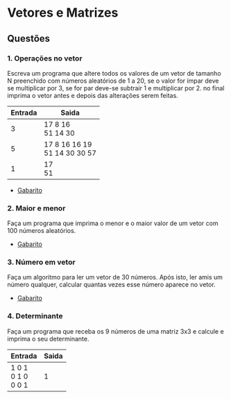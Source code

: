 # Vetores e Matrizes


## Questões

### 1. Operações no vetor
Escreva um programa que altere todos os valores de um vetor de tamanho N preenchido com números aleatórios de 1 a 20, se o valor for ímpar deve se multiplicar por 3, se for par deve-se subtrair 1 e multiplicar por 2. no final imprima o vetor antes e depois das alterações serem feitas.



Entrada   | Saida
--------- | ------
3  | 17 8 16<br>51 14 30
5| 17 8 16 16 19<br>51 14 30 30 57
1  | 17<br>51

* [Gabarito](./qst01.lua)

### 2. Maior e menor
Faça um programa que imprima o menor e o maior valor de um vetor com 100 números aleatórios.

* [Gabarito](./qst02.lua)
### 3. Número em vetor
Faça um algoritmo para ler um vetor de 30 números. Após isto, ler amis um número qualquer, calcular quantas vezes esse número aparece no vetor.
* [Gabarito](./qst03.lua)

### 4. Determinante
Faça um programa que receba os 9 números de uma matriz 3x3 e calcule e imprima o seu determinante.

Entrada   | Saida
--------- |------
1 0 1<br>0 1 0<br>0 0 1| 1


